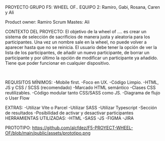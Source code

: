 PROYECTO GRUPO F5: WHEEL OF..
EQUIPO 2: Ramiro, Gabi, Rosana, Caren  y Ali

Product owner: Ramiro
Scrum Mastes: Ali


CONTEXTO DEL PROYECTO:
El objetivo de la wheel of .... es crear un sistema de selección de sacrificios de manera justa y aleatoria para los participantes. Una vez un nombre sale en la wheel, no puede volver a aparecer hasta que no se reinicia. El usuario debe tener la opción de ver la lista de los participantes, de añadir un nuevo participante, de borrar un participante y por último la opción de modificar un participante ya añadido. Tiene que poder funcionar en cualquier dispositivo.

​

REQUISITOS MÍNIMOS:
-Mobile first.
-Foco en UX.
-Código Limpio.
-HTML, JS y CSS / SCSS (recomendado)
-Marcado HTML semántico
-Clases CSS reutilizables.
-Código modular tanto CSS/SASS como JS.
-Diagrama de flujo o User Flow
​

EXTRAS:
-Utilizar Vite o Parcel
-Utilizar SASS
-Utilizar Typescript
-Sección de resultados
-Posibilidad de activar y desactivar participantes
​
HERRAMIENTAS UTILIZADAS:
    -HTML
    -SASS
    -JS
    -FIGMA
    -JIRA

PROTOTIPO:
https://github.com/alcfdez/F5-PROYECT-WHEEL-OF/blob/main/public/assets/prototipo.png